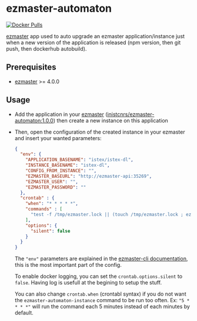 # ezmaster-automaton

[![Docker Pulls](https://img.shields.io/docker/pulls/inistcnrs/ezmaster-automaton.svg)](https://registry.hub.docker.com/u/inistcnrs/ezmaster-automaton/)

[ezmaster](https://github.com/Inist-CNRS/ezmaster) app used to auto upgrade an ezmaster application/instance just when a new version of the application is released (npm version, then git push, then dockerhub autobuild).

## Prerequisites

- [ezmaster](https://github.com/Inist-CNRS/ezmaster) >= 4.0.0

## Usage

- Add the application in your [ezmaster](https://github.com/Inist-CNRS/ezmaster) ([inistcnrs/ezmaster-automaton:1.0.0](https://hub.docker.com/r/inistcnrs/ezmaster-automaton/tags/)) then create a new instance on this application

- Then, open the configuration of the created instance in your ezmaster and insert your wanted parameters:

  ```json
  {
    "env": {
      "APPLICATION_BASENAME": "istex/istex-dl",
      "INSTANCE_BASENAME": "istex-dl",
      "CONFIG_FROM_INSTANCE": "",
      "EZMASTER_BASEURL": "http://ezmaster-api:35269",
      "EZMASTER_USER": "",
      "EZMASTER_PASSWORD": ""
    },
    "crontab" : {
      "when": "* * * * *",
      "commands" : [
        "test -f /tmp/ezmaster.lock || (touch /tmp/ezmaster.lock ; ezmaster-automaton-instance ; rm -f /tmp/ezmaster.lock)"
      ],
      "options": {
        "silent": false
      }
    }
  }
  ```

  The `"env"` parameters are explained in the [ezmaster-cli documentation](https://github.com/Inist-CNRS/ezmaster-cli#ezmaster-automaton-instance), this is the most important part of the config.

  To enable docker logging, you can set the ``crontab.options.silent`` to `false`. Having log is usefull at the begining to setup the stuff.

  You can also change ``crontab.when`` (crontabl syntax) if you do not want the  `ezmaster-automaton-instance` command to be run too often. Ex: `"5 * * * *"` will run the command each 5 minutes instead of each minutes by default. 
